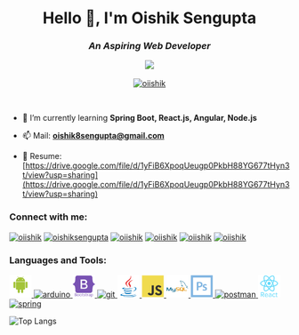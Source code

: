 
   <h1 align="center">Hello 👋, I'm Oishik Sengupta</h1>
    <h3 align="center">
      <i>An Aspiring Web Developer</i>
    </h3>
    <div id="header" align="center">
    <img src="https://c.tenor.com/qJ5evVs-_uUAAAAC/coding.gif"/>
    <p align="center"> <a href="https://twitter.com/oiishik" target="blank"><img src="https://img.shields.io/twitter/follow/oiishik?logo=twitter&style=for-the-badge" alt="oiishik" /></a> </p>
   </div>
    <br />

- 🌱 I’m currently learning **Spring Boot, React.js, Angular, Node.js**

- 📫 Mail: **oishik8sengupta@gmail.com**

- 📄 Resume: [https://drive.google.com/file/d/1yFiB6XpoqUeugp0PkbH88YG677tHyn3t/view?usp=sharing](https://drive.google.com/file/d/1yFiB6XpoqUeugp0PkbH88YG677tHyn3t/view?usp=sharing)

<h3 align="left">Connect with me:</h3>
<p align="left">
<a href="https://twitter.com/oiishik" target="blank"><img align="center" src="https://raw.githubusercontent.com/rahuldkjain/github-profile-readme-generator/master/src/images/icons/Social/twitter.svg" alt="oiishik" height="30" width="40" /></a>
<a href="https://linkedin.com/in/oishiksengupta" target="blank"><img align="center" src="https://raw.githubusercontent.com/rahuldkjain/github-profile-readme-generator/master/src/images/icons/Social/linked-in-alt.svg" alt="oishiksengupta" height="30" width="40" /></a>
<a href="https://fb.com/oiishik" target="blank"><img align="center" src="https://raw.githubusercontent.com/rahuldkjain/github-profile-readme-generator/master/src/images/icons/Social/facebook.svg" alt="oiishik" height="30" width="40" /></a>
<a href="https://instagram.com/oiishik" target="blank"><img align="center" src="https://raw.githubusercontent.com/rahuldkjain/github-profile-readme-generator/master/src/images/icons/Social/instagram.svg" alt="oiishik" height="30" width="40" /></a>
<a href="https://www.youtube.com/c/oiishik" target="blank"><img align="center" src="https://raw.githubusercontent.com/rahuldkjain/github-profile-readme-generator/master/src/images/icons/Social/youtube.svg" alt="oiishik" height="30" width="40" /></a>
<a href="https://www.hackerrank.com/oiishik" target="blank"><img align="center" src="https://raw.githubusercontent.com/rahuldkjain/github-profile-readme-generator/master/src/images/icons/Social/hackerrank.svg" alt="oiishik" height="30" width="40" /></a>
</p>

<h3 align="left">Languages and Tools:</h3>
<p align="left"> <a href="https://developer.android.com" target="_blank" rel="noreferrer"> <img src="https://raw.githubusercontent.com/devicons/devicon/master/icons/android/android-original-wordmark.svg" alt="android" width="40" height="40"/> </a> <a href="https://www.arduino.cc/" target="_blank" rel="noreferrer"> <img src="https://cdn.worldvectorlogo.com/logos/arduino-1.svg" alt="arduino" width="40" height="40"/> </a> <a href="https://getbootstrap.com" target="_blank" rel="noreferrer"> <img src="https://raw.githubusercontent.com/devicons/devicon/master/icons/bootstrap/bootstrap-plain-wordmark.svg" alt="bootstrap" width="40" height="40"/> </a> <a href="https://git-scm.com/" target="_blank" rel="noreferrer"> <img src="https://www.vectorlogo.zone/logos/git-scm/git-scm-icon.svg" alt="git" width="40" height="40"/> </a> <a href="https://www.java.com" target="_blank" rel="noreferrer"> <img src="https://raw.githubusercontent.com/devicons/devicon/master/icons/java/java-original.svg" alt="java" width="40" height="40"/> </a> <a href="https://developer.mozilla.org/en-US/docs/Web/JavaScript" target="_blank" rel="noreferrer"> <img src="https://raw.githubusercontent.com/devicons/devicon/master/icons/javascript/javascript-original.svg" alt="javascript" width="40" height="40"/> </a> <a href="https://www.mysql.com/" target="_blank" rel="noreferrer"> <img src="https://raw.githubusercontent.com/devicons/devicon/master/icons/mysql/mysql-original-wordmark.svg" alt="mysql" width="40" height="40"/> </a> <a href="https://www.photoshop.com/en" target="_blank" rel="noreferrer"> <img src="https://raw.githubusercontent.com/devicons/devicon/master/icons/photoshop/photoshop-line.svg" alt="photoshop" width="40" height="40"/> </a> <a href="https://postman.com" target="_blank" rel="noreferrer"> <img src="https://www.vectorlogo.zone/logos/getpostman/getpostman-icon.svg" alt="postman" width="40" height="40"/> </a> <a href="https://reactjs.org/" target="_blank" rel="noreferrer"> <img src="https://raw.githubusercontent.com/devicons/devicon/master/icons/react/react-original-wordmark.svg" alt="react" width="40" height="40"/> </a> <a href="https://spring.io/" target="_blank" rel="noreferrer"> <img src="https://www.vectorlogo.zone/logos/springio/springio-icon.svg" alt="spring" width="40" height="40"/> </a> </p>

![Top Langs](https://github-readme-stats.vercel.app/api/top-langs/?username=oiishik&hide=javascript,css,scss,html&theme=tokyonight)
